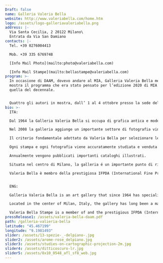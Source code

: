 ```yaml
---
Draft: false
name: Galleria Valeria Bella
website: http://www.valeriabella.com/home.htm
logo: /assets/logo-galleriavaleriabella.png
address: |-
  Via Santa Cecilia, 2 20122 Milano\
  Entrata da Via San Damiano
contacts: |-
  Tel. +39 0276004413

  Mob. +39 335 6769748

  [Info Mail Photo](mailto:photo@valeriabella.com)

  [Info Mail Stampe](mailto:bellastampe@valeriabella.com)
program: >-
  In occasione di DAAM, dovevo andare al MIA, Galleria Valeria Bella metterà in
  mostra il programma che era stato pensato per l’edizione 2020 di MIA Fair,
  quella del decennale.


  Quattro gli autori in mostra, dall’ 1 al 4 ottobre presso la sede della galleria: Margherita Del Piano, Thomas Hauser, Davide Monteleone e Sofia Uslenghi.
bio: >-
  ITA:

  Dal 1964 la Galleria Valeria Bella si occupa di grafica antica e moderna, operando sia sul mercato nazionale che su quello internazionale.

  Nel 2008 la galleria aggiunge un importante settore di fotografia vintage e contemporanea.

  Il criterio fondamentale adottato da Valeria Bella per selezionare le opere che offre alla sua esigente clientela è quello della qualità, che caratterizza sia i lavori degli artisti più importanti che quelli di autori meno noti.

  Ogni stampa e ogni fotografia viene accuratamente studiata e venduta accompagnata da un certificato che ne garantisce l'autenticità.

  Annualmente vengono pubblicati importanti cataloghi illustrati.

  Situata nel centro di Milano, la galleria é un importante punto di riferimento per collezionisti e studiosi.

  Valeria Bella è membro della prestigiosa IFPDA (International Fine Print Dealer Association) con sede a New York, è socio sostenitore di Camera Centro Italiano per la Fotografia con sede a Torino, e membro del CINOA (Confederation Internationale des Negociants en Ouvres d'Art).


  ENG:

  Galleria Valeria Bella is an art gallery that since 1964 has specialized in fine old master and modern prints. The gallery maintains a large inventory of museum quality prints by major and minor artists from the early Renaissance to the present. In 2008 the gallery has added a department of vintage and contemporary photography. Each print and photograph is carefully studied, catalogued and sold with a certificate of authenticity. The gallery publishes yearly fully illustrated catalogues.

  Located in the center of Milan, Italy, the gallery has long been a major reference point for collectors and scholars alike.

  Valeria Bella Stampe is a member of and the prestigious IFPDA (International Fine Print Dealer Association), is a sustaining member of Camera Centro Italiano per la Fotografia in Torino, and member of CINOA (Confederation Internationale des Negociantes en Oeuvres d’Art.
pressRelease1: /assets/valeria-bella-daam.pdf
path: /galleria-valieria-bella
latitude: "45.467199"
longitude: "9.1981493"
slider: /assets/13-spezie-_-delpiano-.jpg
slider2: /assets/arome-rose_delpiano.jpg
slider3: /assets/studies-on-cartographic-projection-2m.jpg
slider4: /assets/ditticoscuro-lr.jpg
slider5: /assets/8x10_0548_afl_sf8_web.jpg
---
```

